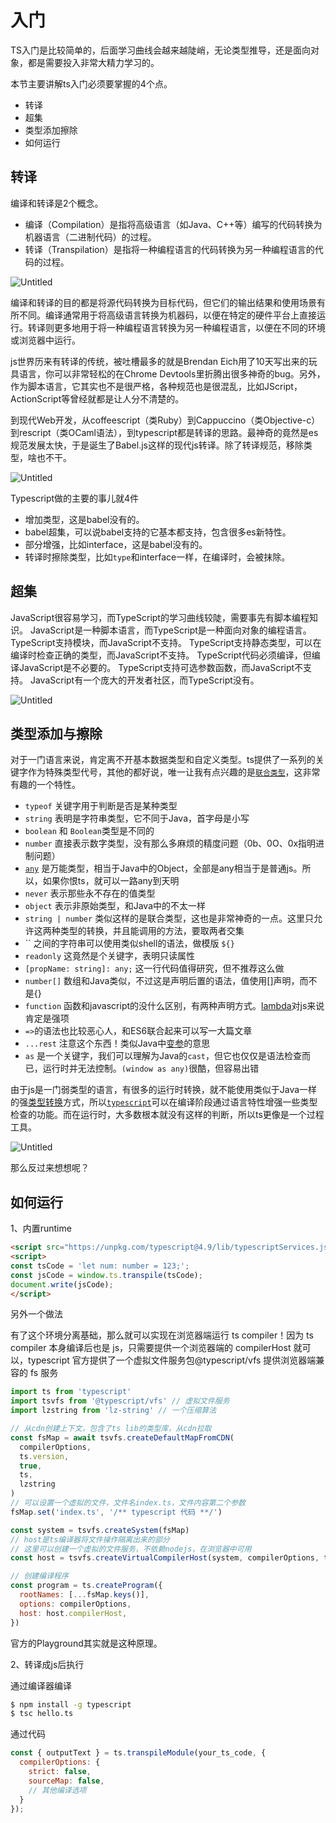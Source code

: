 # 入门

TS入门是比较简单的，后面学习曲线会越来越陡峭，无论类型推导，还是面向对象，都是需要投入非常大精力学习的。

本节主要讲解ts入门必须要掌握的4个点。

- 转译
- 超集
- 类型添加擦除
- 如何运行

## 转译

编译和转译是2个概念。

- 编译（Compilation）是指将高级语言（如Java、C++等）编写的代码转换为机器语言（二进制代码）的过程。
- 转译（Transpilation）是指将一种编程语言的代码转换为另一种编程语言的代码的过程。

![Untitled](img/Untitled%207.png)

编译和转译的目的都是将源代码转换为目标代码，但它们的输出结果和使用场景有所不同。编译通常用于将高级语言转换为机器码，以便在特定的硬件平台上直接运行。转译则更多地用于将一种编程语言转换为另一种编程语言，以便在不同的环境或浏览器中运行。

js世界历来有转译的传统，被吐槽最多的就是Brendan Eich用了10天写出来的玩具语言，你可以非常轻松的在Chrome Devtools里折腾出很多神奇的bug。另外，作为脚本语言，它其实也不是很严格，各种规范也是很混乱，比如JScript，ActionScript等曾经就都是让人分不清楚的。

到现代Web开发，从coffeescript（类Ruby）到Cappuccino（类Objective-c）到rescript（类OCaml语法），到typescript都是转译的思路。最神奇的竟然是es规范发展太快，于是诞生了Babel.js这样的现代js转译。除了转译规范，移除类型，啥也不干。

![Untitled](img/Untitled%208.png)

Typescript做的主要的事儿就4件

- 增加类型，这是babel没有的。
- babel超集，可以说babel支持的它基本都支持，包含很多es新特性。
- 部分增强，比如interface，这是babel没有的。
- 转译时擦除类型，比如`type`和interface一样，在编译时，会被抹除。

## 超集

JavaScript很容易学习，而TypeScript的学习曲线较陡，需要事先有脚本编程知识。
JavaScript是一种脚本语言，而TypeScript是一种面向对象的编程语言。
TypeScript支持模块，而JavaScript不支持。
TypeScript支持静态类型，可以在编译时检查正确的类型，而JavaScript不支持。
TypeScript代码必须编译，但编译JavaScript是不必要的。
TypeScript支持可选参数函数，而JavaScript不支持。
JavaScript有一个庞大的开发者社区，而TypeScript没有。

![Untitled](img/Untitled%209.png)

## 类型添加与擦除

对于一门语言来说，肯定离不开基本数据类型和自定义类型。ts提供了一系列的关键字作为特殊类型代号，其他的都好说，唯一让我有点兴趣的是[`联合类型`](https://www.zhihu.com/search?q=%E8%81%94%E5%90%88%E7%B1%BB%E5%9E%8B&search_source=Entity&hybrid_search_source=Entity&hybrid_search_extra=%7B%22sourceType%22%3A%22answer%22%2C%22sourceId%22%3A3126865898%7D)，这非常有趣的一个特性。

- `typeof` 关键字用于判断是否是某种类型
- `string` 表明是字符串类型，它不同于Java，首字母是小写
- `boolean` 和 `Boolean`类型是不同的
- `number` 直接表示数字类型，没有那么多麻烦的精度问题（0b、0O、0x指明进制问题）
- [`any`](https://www.zhihu.com/search?q=any&search_source=Entity&hybrid_search_source=Entity&hybrid_search_extra=%7B%22sourceType%22%3A%22answer%22%2C%22sourceId%22%3A3126865898%7D) 是万能类型，相当于Java中的Object，全部是any相当于是普通js。所以，如果你恨ts，就可以一路any到天明
- `never` 表示那些永不存在的值类型
- `object` 表示非原始类型，和Java中的不太一样
- `string | number` 类似这样的是联合类型，这也是非常神奇的一点。这里只允许这两种类型的转换，并且能调用的方法，要取两者交集
- `` 之间的字符串可以使用类似shell的语法，做模版 `${}`
- `readonly` 这竟然是个关键字，表明只读属性
- `[propName: string]: any;` 这一行代码值得研究，但不推荐这么做
- `number[]` 数组和Java类似，不过这是声明后置的语法，值使用[]声明，而不是{}
- `function` 函数和javascript的没什么区别，有两种声明方式。[lambda](https://www.zhihu.com/search?q=lambda&search_source=Entity&hybrid_search_source=Entity&hybrid_search_extra=%7B%22sourceType%22%3A%22answer%22%2C%22sourceId%22%3A3126865898%7D)对js来说肯定是强项
- `=>`的语法也比较恶心人，和ES6联合起来可以写一大篇文章
- `...rest` 注意这个东西！类似Java中[变参](https://www.zhihu.com/search?q=%E5%8F%98%E5%8F%82&search_source=Entity&hybrid_search_source=Entity&hybrid_search_extra=%7B%22sourceType%22%3A%22answer%22%2C%22sourceId%22%3A3126865898%7D)的意思
- `as` 是一个关键字，我们可以理解为Java的`cast`，但它也仅仅是语法检查而已，运行时并无法控制。`(window as any)`很酷，但容易出错

由于js是一门弱类型的语言，有很多的运行时转换，就不能使用类似于Java一样的强[类型转换](https://www.zhihu.com/search?q=%E7%B1%BB%E5%9E%8B%E8%BD%AC%E6%8D%A2&search_source=Entity&hybrid_search_source=Entity&hybrid_search_extra=%7B%22sourceType%22%3A%22answer%22%2C%22sourceId%22%3A3126865898%7D)方式，所以[`typescript`](https://www.zhihu.com/search?q=typescript&search_source=Entity&hybrid_search_source=Entity&hybrid_search_extra=%7B%22sourceType%22%3A%22answer%22%2C%22sourceId%22%3A3126865898%7D)可以在编译阶段通过语言特性增强一些类型检查的功能。而在运行时，大多数根本就没有这样的判断，所以ts更像是一个过程工具。

![Untitled](img/Untitled%2010.png)

那么反过来想想呢？

## 如何运行

1、内置runtime

```html
<script src="https://unpkg.com/typescript@4.9/lib/typescriptServices.js"></script>
<script>
const tsCode = 'let num: number = 123;';
const jsCode = window.ts.transpile(tsCode);
document.write(jsCode);
</script>
```

另外一个做法

有了这个环境分离基础，那么就可以实现在浏览器端运行 ts compiler！因为 ts compiler 本身编译后也是 js，只需要提供一个浏览器端的 compilerHost 就可以，typescript 官方提供了一个虚拟文件服务包@typescript/vfs 提供浏览器端兼容的 fs 服务

```jsx
import ts from 'typescript'
import tsvfs from '@typescript/vfs' // 虚拟文件服务
import lzstring from 'lz-string' // 一个压缩算法

// 从cdn创建上下文，包含了ts lib的类型库，从cdn拉取
const fsMap = await tsvfs.createDefaultMapFromCDN(
  compilerOptions,
  ts.version,
  true,
  ts,
  lzstring
)
// 可以设置一个虚拟的文件，文件名index.ts，文件内容第二个参数
fsMap.set('index.ts', '/** typescript 代码 **/')

const system = tsvfs.createSystem(fsMap)
// host是ts编译器将文件操作隔离出来的部分
// 这里可以创建一个虚拟的文件服务，不依赖nodejs，在浏览器中可用
const host = tsvfs.createVirtualCompilerHost(system, compilerOptions, ts)

// 创建编译程序
const program = ts.createProgram({
  rootNames: [...fsMap.keys()],
  options: compilerOptions,
  host: host.compilerHost,
})
```

官方的Playground其实就是这种原理。

2、转译成js后执行

通过编译器编译

```bash
$ npm install -g typescript
$ tsc hello.ts
```

通过代码

```jsx
const { outputText } = ts.transpileModule(your_ts_code, {
  compilerOptions: {
    strict: false,
    sourceMap: false,
    // 其他编译选项
  }
});
```
